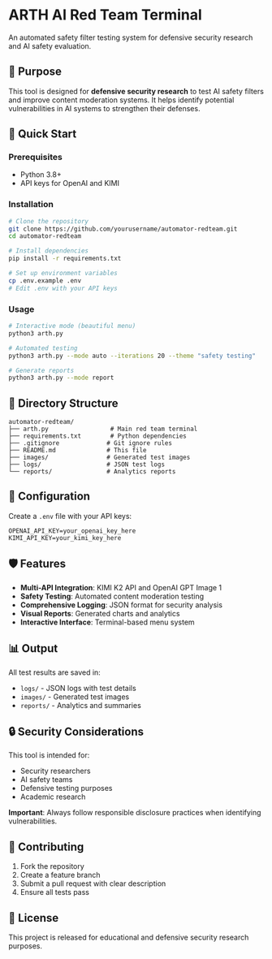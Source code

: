 # ARTH AI Red Team Terminal

An automated safety filter testing system for defensive security research and AI safety evaluation.

## 🎯 Purpose

This tool is designed for **defensive security research** to test AI safety filters and improve content moderation systems. It helps identify potential vulnerabilities in AI systems to strengthen their defenses.

## 🚀 Quick Start

### Prerequisites
- Python 3.8+
- API keys for OpenAI and KIMI

### Installation
```bash
# Clone the repository
git clone https://github.com/yourusername/automator-redteam.git
cd automator-redteam

# Install dependencies
pip install -r requirements.txt

# Set up environment variables
cp .env.example .env
# Edit .env with your API keys
```

### Usage
```bash
# Interactive mode (beautiful menu)
python3 arth.py

# Automated testing
python3 arth.py --mode auto --iterations 20 --theme "safety testing"

# Generate reports
python3 arth.py --mode report
```

## 📁 Directory Structure

```
automator-redteam/
├── arth.py                 # Main red team terminal
├── requirements.txt        # Python dependencies
├── .gitignore             # Git ignore rules
├── README.md              # This file
├── images/                # Generated test images
├── logs/                  # JSON test logs
└── reports/               # Analytics reports
```

## 🔧 Configuration

Create a `.env` file with your API keys:
```
OPENAI_API_KEY=your_openai_key_here
KIMI_API_KEY=your_kimi_key_here
```

## 🛡️ Features

- **Multi-API Integration**: KIMI K2 API and OpenAI GPT Image 1
- **Safety Testing**: Automated content moderation testing
- **Comprehensive Logging**: JSON format for security analysis
- **Visual Reports**: Generated charts and analytics
- **Interactive Interface**: Terminal-based menu system

## 📊 Output

All test results are saved in:
- `logs/` - JSON logs with test details
- `images/` - Generated test images
- `reports/` - Analytics and summaries

## 🔒 Security Considerations

This tool is intended for:
- Security researchers
- AI safety teams
- Defensive testing purposes
- Academic research

**Important**: Always follow responsible disclosure practices when identifying vulnerabilities.

## 🤝 Contributing

1. Fork the repository
2. Create a feature branch
3. Submit a pull request with clear description
4. Ensure all tests pass

## 📄 License

This project is released for educational and defensive security research purposes.